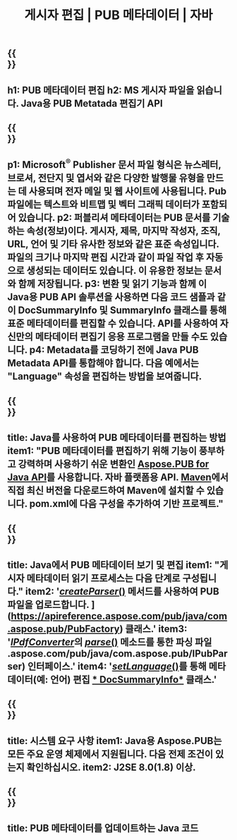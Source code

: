 ﻿---
translation: true
template: /_templates/metadata-java.md
title: 게시자 편집 | PUB 메타데이터 | 자바
description: 크로스 플랫폼 PUB Java API 솔루션을 사용하여 게시자 파일 메타데이터를 읽습니다. 사내 Java API를 사용하면 SummaryInfo 및 DocSummaryInfo 속성에 액세스할 수 있습니다.
url: /java/metadata/pub/
metakeywords: pub 메타데이터 편집 java, pub 파일 메타데이터 java, 게시자 메타데이터 편집기 java, pub 파일 메타데이터 읽기 읽기, pub 메타데이터 java 읽기
family: pub
platformtag: java
feature: metadata
aliases: /자바/메타데이터/
---

{{<section banner>}}
---
h1: PUB 메타데이터 편집
h2: MS 게시자 파일을 읽습니다. Java용 PUB Metatada 편집기 API
---

{{<section overview>}}
---
p1: Microsoft<sup>®</sup> Publisher 문서 파일 형식은 뉴스레터, 브로셔, 전단지 및 엽서와 같은 다양한 발행물 유형을 만드는 데 사용되며 전자 메일 및 웹 사이트에 사용됩니다. Pub 파일에는 텍스트와 비트맵 및 벡터 그래픽 데이터가 포함되어 있습니다.
p2: 퍼블리셔 메타데이터는 PUB 문서를 기술하는 속성(정보)이다. 게시자, 제목, 마지막 작성자, 조직, URL, 언어 및 기타 유사한 정보와 같은 표준 속성입니다. 파일의 크기나 마지막 편집 시간과 같이 파일 작업 후 자동으로 생성되는 데이터도 있습니다. 이 유용한 정보는 문서와 함께 저장됩니다.
p3: 변환 및 읽기 기능과 함께 이 Java용 PUB API 솔루션을 사용하면 다음 코드 샘플과 같이 DocSummaryInfo 및 SummaryInfo 클래스를 통해 표준 메타데이터를 편집할 수 있습니다. API를 사용하여 자신만의 메타데이터 편집기 응용 프로그램을 만들 수도 있습니다.
p4: Metadata를 코딩하기 전에 Java PUB Metadata API를 통합해야 합니다. 다음 예에서는 "Language" 속성을 편집하는 방법을 보여줍니다.
---

{{<section widget>}}
---
title: Java를 사용하여 PUB 메타데이터를 편집하는 방법
item1: "PUB 메타데이터를 편집하기 위해 기능이 풍부하고 강력하며 사용하기 쉬운 변환인 [Aspose.PUB for Java API](https://products.aspose.com/pub/java)를 사용합니다. 자바 플랫폼용 API. [Maven](https://repository.aspose.com/webapp/#/artifacts/browse/tree/General/repo/com/aspose/aspose-pub)에서 직접 최신 버전을 다운로드하여 Maven에 설치할 수 있습니다. pom.xml에 다음 구성을 추가하여 기반 프로젝트."
---

{{<section feature1>}}
---
title: Java에서 PUB 메타데이터 보기 및 편집
item1: "게시자 메타데이터 읽기 프로세스는 다음 단계로 구성됩니다."
item2: '[*createParser*()](https://apireference.aspose.com/pub/java/com.aspose.pub/PubFactory#createParser-java.lang.String-) 메서드를 사용하여 PUB 파일을 업로드합니다. ](https://apireference.aspose.com/pub/java/com.aspose.pub/PubFactory) 클래스.'
item3: '[*IPdfConverter*](https://apireference)의 [*parse*()](https://apireference.aspose.com/pub/java/com.aspose.pub/IPubParser#parse--) 메소드를 통한 파싱 파일 .aspose.com/pub/java/com.aspose.pub/IPubParser) 인터페이스.'
item4: '[*setLanguage*()](https://apireference.aspose.com/pub/java/com.aspose.pub/DocSummaryInfo#setLanguage-java.lang.String-)를 통해 메타데이터(예: 언어) 편집 [* DocSummaryInfo*](https://apireference.aspose.com/pub/java/com.aspose.pub/DocSummaryInfo) 클래스.'
---

{{<section feature2>}}
---
title: 시스템 요구 사항
item1: Java용 Aspose.PUB는 모든 주요 운영 체제에서 지원됩니다. 다음 전제 조건이 있는지 확인하십시오.
item2: J2SE 8.0(1.8) 이상.
---

{{<section codeexample>}}
---
title: PUB 메타데이터를 업데이트하는 Java 코드
---
